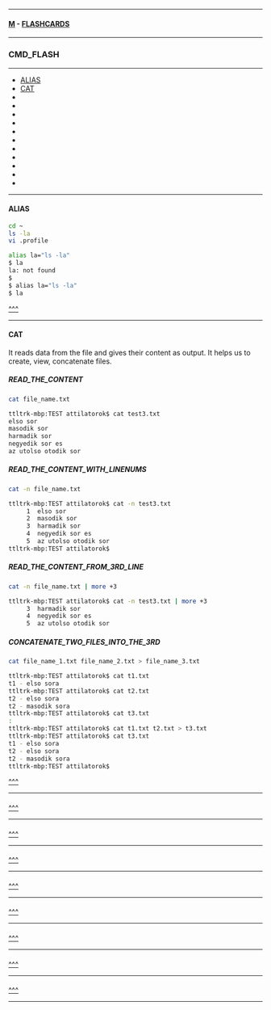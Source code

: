 
---

#### [M](https://github.com/ttltrk/TTT/blob/master/menu.md) - [FLASHCARDS](https://github.com/ttltrk/TTT/tree/master/FLASHCARDS/FLASHCARDS.md)

---

### CMD_FLASH

---

* [ALIAS](#ALIAS)
* [CAT](#CAT)
* [](#)
* [](#)
* [](#)
* [](#)
* [](#)
* [](#)
* [](#)
* [](#)
* [](#)
* [](#)
* [](#)

---

#### ALIAS

```sh
cd ~
ls -la
vi .profile
```

```sh
alias la="ls -la"
$ la
la: not found
$
$ alias la="ls -la"
$ la
```

[^^^](#CMD_FLASH)

---

#### CAT

It reads data from the file and gives their content as output. It helps us to create, view, concatenate files.

##### READ_THE_CONTENT

```sh
cat file_name.txt
```

```sh
ttltrk-mbp:TEST attilatorok$ cat test3.txt
elso sor
masodik sor
harmadik sor
negyedik sor es
az utolso otodik sor
```

##### READ_THE_CONTENT_WITH_LINENUMS

```sh
cat -n file_name.txt
```

```sh
ttltrk-mbp:TEST attilatorok$ cat -n test3.txt
     1	elso sor
     2	masodik sor
     3	harmadik sor
     4	negyedik sor es
     5	az utolso otodik sor
ttltrk-mbp:TEST attilatorok$
```

##### READ_THE_CONTENT_FROM_3RD_LINE

```sh
cat -n file_name.txt | more +3
```

```sh
ttltrk-mbp:TEST attilatorok$ cat -n test3.txt | more +3
     3  harmadik sor
     4  negyedik sor es
     5  az utolso otodik sor
```

##### CONCATENATE_TWO_FILES_INTO_THE_3RD

```sh
cat file_name_1.txt file_name_2.txt > file_name_3.txt
```

```sh
ttltrk-mbp:TEST attilatorok$ cat t1.txt
t1 - elso sora
ttltrk-mbp:TEST attilatorok$ cat t2.txt
t2 - elso sora
t2 - masodik sora
ttltrk-mbp:TEST attilatorok$ cat t3.txt
:
ttltrk-mbp:TEST attilatorok$ cat t1.txt t2.txt > t3.txt
ttltrk-mbp:TEST attilatorok$ cat t3.txt
t1 - elso sora
t2 - elso sora
t2 - masodik sora
ttltrk-mbp:TEST attilatorok$
```

[^^^](#CMD_FLASH)

---

####

[^^^](#CMD_FLASH)

---

####

[^^^](#CMD_FLASH)

---

####

[^^^](#CMD_FLASH)

---

####

[^^^](#CMD_FLASH)

---

####

[^^^](#CMD_FLASH)

---

####

[^^^](#CMD_FLASH)

---

####

[^^^](#CMD_FLASH)

---

####

[^^^](#CMD_FLASH)

---
